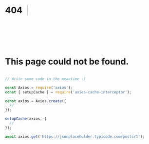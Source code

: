 <style>
  #main.markdown-section {
    height: 100%;
    display: flex;
    flex-direction: column;
    justify-content: center;
    align-items: center;
    font-size: 20px;
  }

  rk-embed {
    width: 100%;
  }

  h1.not-found {
    display: inline-block;
    border-right: 1px solid rgba(0, 0, 0, 0.3);
    padding-right: 1rem;
    margin-right: 1rem;
    margin-bottom: 6rem;
    margin-top: 2.5rem !important;
    vertical-align: top;
  }

  h1.not-found__text {
    display: inline-block;
    padding-right: 1rem;
    vertical-align: top;
  }
</style>

<div>
  <h1 class="not-found">404</h1>
  <h1 class="not-found__text">This page could not be found.</h1>
</div>

```js #runkit
// Write some code in the meantime :)

const Axios = require('axios');
const { setupCache } = require('axios-cache-interceptor');

const axios = Axios.create({
  //
});

setupCache(axios, {
  //
});

await axios.get('https://jsonplaceholder.typicode.com/posts/1');
```
